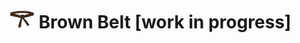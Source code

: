 # [<img src="https://raw.githubusercontent.com/AppSecure-nrw/security-belts/assets/belt-img/08_security-belt-brown.svg" width="40" />](#) Brown Belt [work in progress]
